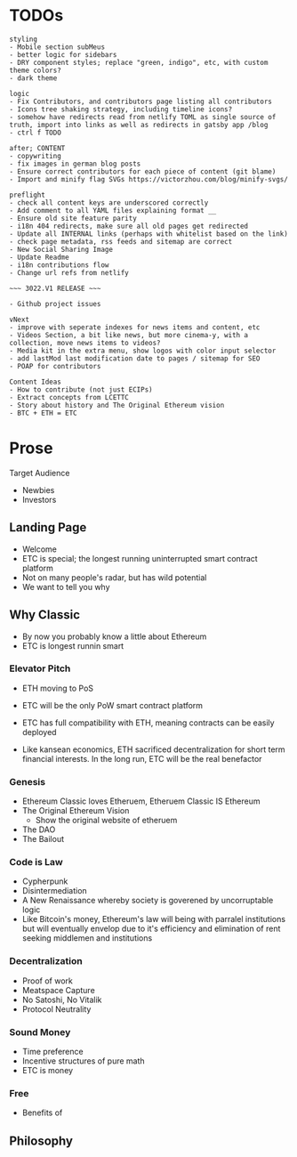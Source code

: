 # TODOs

```
styling
- Mobile section subMeus
- better logic for sidebars
- DRY component styles; replace "green, indigo", etc, with custom theme colors?
- dark theme

logic
- Fix Contributors, and contributors page listing all contributors
- Icons tree shaking strategy, including timeline icons?
- somehow have redirects read from netlify TOML as single source of truth, import into links as well as redirects in gatsby app /blog
- ctrl f TODO

after; CONTENT
- copywriting
- fix images in german blog posts
- Ensure correct contributors for each piece of content (git blame)
- Import and minify flag SVGs https://victorzhou.com/blog/minify-svgs/

preflight
- check all content keys are underscored correctly
- Add comment to all YAML files explaining format __
- Ensure old site feature parity
- i18n 404 redirects, make sure all old pages get redirected
- Update all INTERNAL links (perhaps with whitelist based on the link)
- check page metadata, rss feeds and sitemap are correct
- New Social Sharing Image
- Update Readme
- i18n contributions flow
- Change url refs from netlify

~~~ 3022.V1 RELEASE ~~~

- Github project issues

vNext
- improve with seperate indexes for news items and content, etc
- Videos Section, a bit like news, but more cinema-y, with a collection, move news items to videos?
- Media kit in the extra menu, show logos with color input selector
- add lastMod last modification date to pages / sitemap for SEO
- POAP for contributors

Content Ideas
- How to contribute (not just ECIPs)
- Extract concepts from LCETTC
- Story about history and The Original Ethereum vision
- BTC + ETH = ETC
```

# Prose

Target Audience

- Newbies
- Investors

## Landing Page

- Welcome
- ETC is special; the longest running uninterrupted smart contract platform
- Not on many people's radar, but has wild potential
- We want to tell you why

## Why Classic

- By now you probably know a little about Ethereum
- ETC is longest runnin smart

### Elevator Pitch

- ETH moving to PoS
- ETC will be the only PoW smart contract platform
- ETC has full compatibility with ETH, meaning contracts can be easily deployed

- Like kansean economics, ETH sacrificed decentralization for short term financial interests. In the long run, ETC will be the real benefactor

### Genesis

- Ethereum Classic loves Etheruem, Etheruem Classic IS Ethereum
- The Original Ethereum Vision
  - Show the original website of etheruem
- The DAO
- The Bailout

### Code is Law

- Cypherpunk
- Disintermediation
- A New Renaissance whereby society is goverened by uncorruptable logic
- Like Bitcoin's money, Ethereum's law will being with parralel institutions but will eventually envelop due to it's efficiency and elimination of rent seeking middlemen and institutions

### Decentralization

- Proof of work
- Meatspace Capture
- No Satoshi, No Vitalik
- Protocol Neutrality

### Sound Money

- Time preference
- Incentive structures of pure math
- ETC is money

### Free

- Benefits of

## Philosophy

